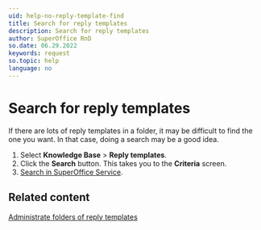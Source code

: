 ```yaml
---
uid: help-no-reply-template-find
title: Search for reply templates
description: Search for reply templates
author: SuperOffice RnD
so.date: 06.29.2022
keywords: request
so.topic: help
language: no
---
```


# Search for reply templates

If there are lots of reply templates in a folder, it may be difficult to find the one you want. In that case, doing a search may be a good idea.

1. Select **Knowledge Base** > **Reply templates**.
2. Click the **Search** button. This takes you to the **Criteria** screen.
3. [Search in SuperOffice Service][1].

## Related content

[Administrate folders of reply templates][2]

<!-- Referenced links -->
[1]: ../../../search-options/learn/in-service/index.md
[2]: manage-folders.md

<!-- Referenced images -->


